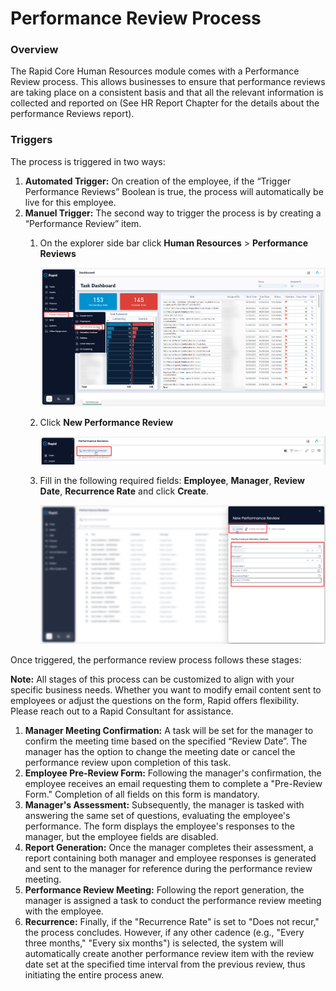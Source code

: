 # Performance Review Process

### Overview

The Rapid Core Human Resources module comes with a Performance Review process. This allows businesses to ensure that performance reviews are taking place on a consistent basis and that all the relevant information is collected and reported on (See HR Report Chapter for the details about the performance Reviews report).

### Triggers

The process is triggered in two ways:

1. **Automated Trigger:** On creation of the employee, if the “Trigger Performance Reviews” Boolean is true, the process will automatically be live for this employee.
2. **Manuel Trigger:** The second way to trigger the process is by creating a “Performance Review” item. 
    1. On the explorer side bar click **Human Resources** &gt; ****Performance Reviews****

        ![Side bar navigate to performance review](<Side bar navigate to performance review.png>)

    2. Click ****New Performance Review**** 

        ![create new performance review](<create new performance review button.png>)

    3. Fill in the following required fields: **Employee**, **Manager**, **Review Date**, **Recurrence Rate** and click **Create**.  

        ![Performance review create screen](<performance review create screen.png>)

Once triggered, the performance review process follows these stages:

**Note:** All stages of this process can be customized to align with your specific business needs. Whether you want to modify email content sent to employees or adjust the questions on the form, Rapid offers flexibility. Please reach out to a Rapid Consultant for assistance.

1. **Manager Meeting Confirmation:** A task will be set for the manager to confirm the meeting time based on the specified “Review Date”. The manager has the option to change the meeting date or cancel the performance review upon completion of this task.
2. **Employee Pre-Review Form:** Following the manager's confirmation, the employee receives an email requesting them to complete a "Pre-Review Form." Completion of all fields on this form is mandatory.
3. **Manager's Assessment:** Subsequently, the manager is tasked with answering the same set of questions, evaluating the employee's performance. The form displays the employee's responses to the manager, but the employee fields are disabled.
4. **Report Generation:** Once the manager completes their assessment, a report containing both manager and employee responses is generated and sent to the manager for reference during the performance review meeting.
5. **Performance Review Meeting:** Following the report generation, the manager is assigned a task to conduct the performance review meeting with the employee.
6. **Recurrence:** Finally, if the "Recurrence Rate" is set to "Does not recur," the process concludes. However, if any other cadence (e.g., "Every three months," "Every six months") is selected, the system will automatically create another performance review item with the review date set at the specified time interval from the previous review, thus initiating the entire process anew.